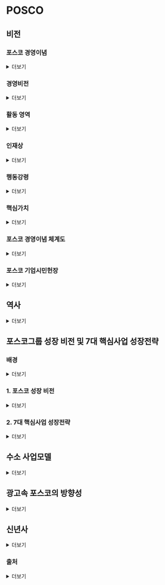# POSCO

## 비전

### 포스코 경영이념
<details>
<summary> 더보기 </summary>
<div markdown="1">

![](image/vision2_mobile.jpg)

- 포스코는 '더불어 함께 발전하는 **기업시민**'을 추구합니다. 포스코 스스로가 사회 구성원의 일원이 되어 임직원, 주주, 고객, 공급사, 협력사, 지역사회 등 여러 이해관계자와 더불어 함께 발전하고, 배려와 공존, 공생의 가치를 함께 추구해 나가고자 합니다.

</div>
</details>

### 경영비전
<details>
<summary> 더보기 </summary>
<div markdown="1">

![](image/vision3_mobile.jpg)

- 더불어 함께 발전하는 기업시민 의미를 담고 있는 With의 의미를 시각적으로 전달하기 위해 W는 두 사람이 손을 맞잡고있는 모습을 이미지화해 공감적 어울림이 꾸준히 지속됨을 표현하였습니다. 따뜻한 오렌지색은 함께 발전하는 긍정 에너지를 담았습니다.
</div>
</details>

### 활동 영역
<details>
<summary> 더보기 </summary>
<div markdown="1">

![](image/vision4_mobile.jpg)

- 비지니스 파트너와 함께 Win-Win할 수 있는 공생가치를 창출하여 강건한 산업생태계를 조성하고, 사회공동체의 일원으로 경제적 이윤 창출을 넘어 사회문제 해결에 적극적으로 동참하며, 신뢰와 창의의 조직문화로 임직원이 보람과 행복을 느끼는 회사를 만들어갑니다.
</div>
</details>

### 인재상
<details>
<summary> 더보기 </summary>
<div markdown="1">

![](image/vision4-2_mobile.jpg)

- 기업시민 포스코의 구성원인 임직원은 **실천**의식을 바탕으로 협업하여 시너지를 창출하고, 겸손과 존중의 마인드로 **배려**할 줄 알며, 유연한 사고와 지속적 학습으로 도전적 아이디어를 제시하는 **창의**적 인재를 지향합니다.
</div>
</details>

### 행동강령
<details>
<summary> 더보기 </summary>
<div markdown="1">

![](image/vision5_mobile.jpg)

- 실질을 우선하고 실행을 중시하며 실리를 추구해 나가는 가치를 실천해 나갑니다. 형식보다는 실질을 우선하고 보고보다는 실행을 중시하고, 명분보다는 실리를 추구함으로써 가치경영, 상생경영, 혁신경영을 실현해 나갑니다.
</div>
</details>

### 핵심가치
<details>
<summary> 더보기 </summary>
<div markdown="1">

![](image/vision6_mobile.jpg)

- 포스코의 핵심가치는 **안전, 상생, 윤리, 창의**입니다.
- '안전'은 인간존중을 우선으로 직책보임자부터 솔선수범하여 실천우선의 안전행동을 체질화하는 것입니다. '상생'은 배려와 나눔을 실천하고 공생발전을 추구하며, 사회적 가치창출을 통하여 함께 지속성장하는 것입니다. '윤리'는 사회 구성원 간 상호신뢰를 기반하여 정도를 추구하고 신상필벌의 원칙을 지키는 것입니다. '창의'는 열린사고로 개방적인 협력을 통하여 문제를 주도적으로 해결하는 것입니다.
</div>
</details>

### 포스코 경영이념 체계도
<details>
<summary> 더보기 </summary>
<div markdown="1">

![](image/vision1_mobile.jpg)
</div>
</details>

### 포스코 기업시민헌장
<details>
<summary> 더보기 </summary>
<div markdown="1">

- **더불어 함께 발전하는 기업시민** 경영이념 실현을 위한 지향점과 실천원칙

![](image/corporate_citizenship_kor.jpg)
</div>
</details>

## 역사
<details>
<summary> 더보기 </summary>
<div markdown="1">

- [1967~1970 포스코 창업기](https://www.posco.co.kr/homepage/docs/kor6/jsp/company/posco/s91a1000012c.jsp)
- [1971~1981 포항건설기](https://www.posco.co.kr/homepage/docs/kor6/jsp/company/posco/s91a1000013c.jsp)
- [1982~1992 광양건설기](https://www.posco.co.kr/homepage/docs/kor6/jsp/company/posco/s91a1000014c.jsp)
- [1993~2002 민영화](https://www.posco.co.kr/homepage/docs/kor6/jsp/company/posco/s91a1000015c.jsp)
- [2003~현재 글로벌화](https://www.posco.co.kr/homepage/docs/kor6/jsp/company/posco/s91a1000018c.jsp)

</div>
</details>

## 포스코그룹 성장 비전 및 7대 핵심사업 성장전략
### 배경
<details>
<summary> 더보기 </summary>
<div markdown="1">

- 전 세계에 걸쳐 모든 산업분야에서의 저탄소 전환은 글로벌 비즈니스 패러다임을 바꾸고 있으며, 4차 산업형명으로 촉발된 기술 혁신은 기업 경영의 근본적인 변화를 요구하고 있는 상황이다.
- 포스코 그룹은 이러한 초 불확실성 시대의 사업환경에서 생존하고, 100년 기업으로 도약하기 위한 초석을 놓기 위해 지주회사체제 전환을 결정했다. 지주회사인 포스코 홀딩스를 통해 기존 사업의 경쟁력을 끊임없이 강화하고, 미래 신사업을 지속적으로 발굴 및 육성함으로써 변화와 적응을 가능케 하는 경영체제를 구축하는 것이다.
- 포스코 그룹은 지주사를 중심으로 저탄소, 친환경 시대에 부응하여 미래 신사업 투자를 확대하고, 그룹 차원의 시너지 기회를 적극 발굴하며, 기술혁신을 가속화하는 한편, ESG 경영을 강화함으로써 2030년 기업가치를 현재의 3배 이상 증가시킨다는 목표를 가지고 있다.

</div>
</details>

### 1. 포스코 성장 비전
<details>
<summary> 더보기 </summary>
<div markdown="1">

- 포스코 그룹은 미래 사회의 지속가능성에 기여할 수 있는 **철강, 이차전지소재, 리튬 및 니켈, 수소, 에너지, 건축 인프라, 식량** 등 7대 핵심사업을 기반으로 성장을 추진한다는 방침이다.
- "인류의 지속가능한 미래를 선도하는 글로벌 비즈니스 리더"를 성장비전으로 삼고, 철강 탄소중립 완성, 모빌리티 견인, 그린에너지 선도, 미래 주거 실현, 글로벌 식량자원 확보의 5가지 지향점을 실현하기 위해 7대 핵심사업의 경쟁력을 강화해 나갈 예정이다.

![](image/000.jpg)

</div>
</details>

### 2. 7대 핵심사업 성장전략
<details>
<summary> 더보기 </summary>
<div markdown="1">

### 철강
현재 철강산업은 환경이 최우선 가치로 부각되어 각 국가와 기업들이 탄소중립 계획을 발표하고 온실가스감축목표(NDC)를 강화하고 있으며, 환경규제와 맞물린 무역 장벽 역시 높아지고 있다. 더불어 ‘Green Steel’로 불리는 친환경 고급강 수요는 증가하는 반면, 환경 부담에 따른 철강설비 증설은 자제되면서 수급 환경의 대변화도 예상된다.

이에 따라 철강 사업은 친환경 생산체제 기반 구축, 프리미엄 제품 판매 강화, 해외 투자 확대 등을 통해 글로벌 경쟁력을 더욱 공고히 한다는 방침이다.

포스코는 이러한 철강산업을 둘러싼 변화에 대응하기 위해 국내에서는 2030년까지 사회적 감축 10%를 포함해 CO2 배출량 총 20% 절감을 목표로 2조 원을 투자하여 탄소중립 생산체제 구축에 나선다.

탄소중립의 첨병인 수소환원제철은 2030년까지 국책과제를 통해 포스코 고유의 수소환원제철 모델 HyREX(하이렉스)의 데모 플랜트를 구축하고 상용화 가능성을 검증할 예정이다.

동시에 석탄 사용 저감 기술과 신규 전기로 도입 등을 통해 저탄소 제품 요구에 대응하고, 친환경 브랜드 포트폴리오 확대를 통한 수익성 개선에 주력하여 향후 2022년부터 2030년까지 평균 13%의 영업이익률 달성을 목표로 사업을 전개한다는 방침이다.

해외에서는 2030년까지 12조 원을 투자하여 현재 510만 톤의 조강 능력을 2,310만 톤으로 확대하고, 영업이익률은 7% 수준으로 끌어올린다는 목표다. 이를 위해 Green Steel 생산 등 친환경 경쟁력을 보유한 지역을 중심으로 원료 및 에너지 파트너사와의 협력 체제를 구축해 글로벌 생산 능력을 확보할 계획이다.

인도의 경우 향후 그린수소 생산 경쟁력이 높을 것이라는 판단에 따라 수소 활용까지 고려한 진출 전략을 수립했으며, 철강산업 성장 잠재력을 보유한 동남아 시장의 수요에 대비해 인도네시아 일관밀 확장을 계획 중이다. 풍부한 철 스크랩 등 친환경 철원류를 보유하고 있는 미국 또한 Green Steel을 주도하는 신성장 시장으로 부상하고 있어, 향후 미국에서의 전기로 일관밀 합작도 고려하고 있다.

### 이차전지소재(음/양극제) 사업
이차전지소재 사업은 양•음극재 생산능력을 현재 약 11만 5천 톤에서 2030년 68만 톤까지 확대하고, 선도 기술 확보를 통해 글로벌 Top-Tier로 도약한다는 목표다.

먼저 양극재는 국내와 중국에서 배터리사를 공략한 생산기지 집적화를 추진하고, 미국에서는 GM과의 합작을 통해 대규모 공장을 설립하는 등 생산능력을 2030년 42만 톤까지 확장하며 글로벌 입지를 다진다. 더불어 다양한 수요처 확보를 위해 프리미엄부터 저가형 제품까지 포트폴리오를 다변화하고, 차세대 배터리 소재 시장을 선점할 수 있도록 전고체전지용 소재도 개발해 나간다는 계획이다.

음극재는 흑연계에서 글로벌 리딩 경쟁력을 유지하고 실리콘계 사업에 진출하여, 2030년 26만 톤의 생산체제를 구축할 방침이다. 특히 중국 수입 의존도가 높은 흑연의 경우 천연흑연 공급처를 탄자니아, 호주 등 중국 외 지역으로 다변화하고, 인조흑연 역시 이번 달 1단계 준공을 마친 국내 유일의 생산 공장을 기반으로 자체 수급 능력을 갖춰 경쟁력을 높인다.

또한 차기 전기차에 사용될 실리콘계 음극재는 2023년 양산 설비 구축을 목표로 유럽 완성차 업체와 제품 개발에 협력 중이다.

### 리튬/니켈 사업
이차전지소재의 원료인 리튬과 니켈 사업은 자체 보유한 광산•염호와 친환경 생산기술을 통해 2030년까지 리튬 22만 톤, 니켈 14만 톤의 생산 능력을 갖춘 글로벌 Top 제조사로 거듭난다는 목표다.

리튬은 포스코그룹이 지난 2018년 선제적으로 확보한 아르헨티나 염호와 호주 필바라社의 광산 지분을 통해 경쟁력 높은 공급체계 구축을 지속한다. 지난 10여 년에 걸친 연구개발 끝에 친환경 리튬 추출 기술을 확보했으며, 전고체 전지용 황화리튬과 리튬메탈 등의 고부가가치 제품도 개발 중이다.

니켈은 2030년까지 광석 기반 11만 톤, 리사이클링 추출 3만 톤으로 총 생산능력 14만 톤을 확보할 방침이다. 호주와 인도네시아 등의 글로벌 니켈사와 합작하여 생산능력을 확충하는 한편, 급증하는 전기차 배터리 수요에 적기 대응할 수 있도록 기존 스테인리스스틸용 니켈 일부를 배터리용 고순도 니켈로 전환하는 투자를 진행 중이다.

또한 폐배터리 리사이클링 사업을 위해 내년 11월 광양에 1단계 리사이클링 공장을 준공 예정이며, 글로벌 폐배터리 수거 네트워크 보유사와 전략적 협력을 통해 배터리 순환 경제 완성에도 기여코자 한다.

### 수소 사업
수소 사업은 2030년까지 10조 원을 투자하여 연간 매출 2조 3천억 원, 생산 50만 톤 달성을 목표로 한다. 이후 20년간 사업을 고도화하여 2050년까지 연간 700만 톤의 수소 생산 체제를 구축해, 글로벌 Top 10 수소 공급 기업으로 자리 잡는다는 포부다.

포스코그룹은 자체 수소환원제철과 그룹사 포스코에너지의 발전 사업으로도 국내 최대 규모의 수소 수요가 발생하는 기업이다. 이러한 안정적인 내부 수요를 기반으로 적극적 외부 판매까지 연계하는 수소 사업 모델을 구축한다는 방침이다.

우선 초기 단계에서는 제철소에서 발생하는 부생가스를 활용해 수소 시장에 진출한다. 포스코그룹은 2026년까지 연간 7만 톤의 부생수소(그레이수소)를 연료전지 및 모빌리티용으로 공급하는 체제를 갖출 계획이다.

2030년까지는 해외에서 추진 중인 블루•그린수소 생산 프로젝트를 본격화하여 연간 50만 톤으로 생산량을 증대한다. 이후 2040년 300만 톤, 2050년 700만 톤으로 생산 능력을 단계적으로 확대해 국내외 철강, 연료전지, 발전, 충전소 등 대규모 B2B 수요처에 수소를 공급한다는 계획이다.

이를 위해 현재 포스코그룹은 7대 전략국가에서 19건의 수소 생산 프로젝트를 추진하며 공급망과 기술력을 확보하고 있다. 중동에서는 글로벌 최대 석유기업과 프로젝트 지분투자를 통한 블루수소 할당 구매권리(Off-take) 확보를 추진 중이며, 재생에너지 생산 여건이 우수한 호주와 오만 등에서는 철강을 연계한 다수의 그린수소 생산 프로젝트 참여를 검토하고 있다.

또한 수소 생산과 활용을 위한 핵심 기술 확보에도 나서고 있다. 대표적으로 한국과학기술원과 암모니아에서 수소를 추출하는 암모니아 크래킹 기술 연구 개발에 착수했으며, 한국원자력연구원과는 원전 연계 고온 수전해 기술 연구를, 두산중공업과는 암모니아 혼소터빈 발전기술 개발을 공동으로 추진 중이다.

### 에너지 사업
에너지 분야에서는 LNG, 암모니아, 신재생에너지 등 수소경제와 연계한 사업을 확대한다.

우선 신재생에너지로의 전환을 위한 가교로 주목받는 LNG의 비즈니스 확장을 위해 광양에 LNG 터미널 2단계 증설 사업을 진행 중이며, 당진 등에도 증설을 검토하고 있다.

LNG를 생산하는 E&P 사업은 미얀마 가스전 추가 개발을 지속하고 인도네시아, 말레이시아 등 동남아에서의 탐사 자산 개발도 진행할 계획이다.

발전 사업은 장기적으로 LNG 발전을 청정 수소 발전으로 전환한다는 목표로, 먼저 LNG 발전에 암모니아 혼소기술을 적용한 저탄소 발전을 추진한다. LNG 발전 외 풍력, 태양광 등 신재생 에너지 사업도 해외 선진기업과의 합작 등으로 확대해 나가면서, 그룹의 에너지 분야 발전용량을 2030년까지 현재의 약 2.5배인 8.3GW 수준으로 확대할 계획이다.

### 건축/인프라 사업
건축•인프라 분야는 2030년 친환경 수주액 4조 3천억 원 달성을 목표로 제로에너지빌딩, 모듈러 건축 등 친환경 분야의 수주를 확대하는 한편, 수소생산 플랜트 및 그린뉴딜 연계 해상풍력 플랜트 사업도 확장하여 친환경 인프라 기반의 지속 성장을 도모할 계획이다.

### 식량 사업
식량 사업(Agri-Bio)은 2030년 매출 10조 원을 목표로 북남미 등 해외에서 밸류체인을 구축하고 사업 교두보 마련에 나선다. 또한 국제 환경인증을 기반으로 환경이슈가 야기되지 않은 팜 농장 인수 혹은 팜유 정제사업 진출을 추진하면서, 글로벌 식량 메이저로서 취급량을 지속적으로 늘려 나간다는 방침이다.

이외에도 포스코그룹은 지주회사 체제 아래, 벤처투자를 그룹의 신사업 발굴 채널로 지속 활용함과 동시에 유망 벤처기업을 글로벌 유니콘기업(기업가치 1조 원 이상의 비상장기업)으로 육성함으로써 그룹의 미래 가치를 제고할 방침이다. 이를 위해 2030년까지 누계 8천억 원의 펀드 출자를 계획하고 있으며, 포스코의 출자액과 외부 벤처펀드 자금을 합한 펀드 결성 총액은 4조 원 이상이 될 것으로 전망된다.

벤처펀드는 이차전지소재, 수소 등 그룹 성장 사업 연관 분야 투자와 그래핀, 바이오 등 미래 유망 신수종 분야 투자로 나누어 진행되며, 벤처투자를 포스코그룹의 사업 역량 강화는 물론 그룹의 Seed 사업 발굴에도 활용할 방침이다.

</div>
</details>

## 수소 사업모델
<details>
<summary> 더보기 </summary>
<div markdown="1">

- 포스코 그룹은 미래 청정에너지인 수소사업을 개척하고, 탈탄소시대를 선도하겠다는 의미를 담은 "수소경제를 견인하는 그린수소 선도기업"이라는 수소사업 비전을 밝혔다.
- 2030년까지 50만톤, 2050년까지 700만톤 생산체제를 구축하여 "Global Top Tier Hydrogen Provider"가 되는 것을 목표로 한다.

![](image/posco_hyis2_08.jpg)

포스코그룹은 포스코의 수소환원제철과 포스코에너지의 발전 사업 자체만으로도 대한민국 최대 규모의 수소 수요가 발생하는 기업이다. 2050년 수소 생산 700만 톤 중 포스코그룹의 내부 수요는 500만 톤에 이를 것으로 예상되며, 이중 수소환원제철용은 370만 톤, 수소발전용은 130만 톤으로 전망된다. 이에, 포스코그룹은 ▲수소환원제철용 수소를 안정적으로 확보하고, ▲친환경 수소 발전 연료로의 전환을 선도하며, ▲국내·외 산업용 수소 수요를 개발/대응하는 것으로 수소사업의 전략 방향을 설정했으며, 안정적인 내부 수요를 바탕으로 경제적인 수소 생산 및 운송 체제를 구축해 외부 판매까지 연결하는 수소사업 모델을 구축하고 있다.

### 포스코그룹 그린수소 사업모델
포스코그룹은 수소의 생산부터 운송·저장, 활용에 이르기까지 각 분야에서 추진 중인 그룹사의 수소사업의 역량을 총망라해 ‘그린수소 사업모델’을 위한 밸류 체인을 구축함으로써, 대한민국 최대 수소 수요처이자 공급처로 발돋움할 계획이다.

![](image/posco_hyis2_07.jpg)

그린수소 밸류체인을 완성하기 위한 포스코의 ‘그린수소 사업모델’에는 수소의 생산부터 운송, 저장 등 인프라 구축과 이를 어떻게 활용할지에 대한 모든 솔루션이 담겨있다.

[생산] 먼저, 그린수소는 재생에너지 환경이 우수한 지역에서 태양광·풍력 등 재생에너지를 기반으로 한 수전해 방식(전기분해)으로 생산한다. 수소 생산 거점을 구축하기 위해, 포스코홀딩스는 재생에너지 여건이 우수한 전략 국가를 선정하여 그린수소 프로젝트를 개발·투자한다. 또한 포스코는 재생에너지용 강재 공급을, 포스코인터내셔널은 CCS사업과 글로벌 수소 무역을, 포스코건설은 수전해 설비를 포함한 수소 생산 플랜트 EPC(시공·설계·조달)를 담당한다.

[운송·저장] 해외에서 생산된 수소는 효율적인 이송을 위해 암모니아로 합성한 후, 선박으로 운송하여 수소 터미널에 저장한다. 수소는 기체상태에서 폭발의 위험성이 있고, 액화하려면 -253˚C 로 냉각해야 하기 때문에, 일반적으로 장거리 운송을 위해서는 수소와 질소가 결합된 암모니아 상태로 운송하는 것이 안전하고 효율적이다. 이러한 운송·저장 과정에서 포스코는 수소 저장탱크와 파이프용 강재 생산을, 포스코에너지는 수소 터미널을 구축을, 포스코건설은 수소플랜트 EPC를 전문화한다는 방침이다.

[활용] 터미널에 저장한 암모니아는 개질 후 다시 수소로 추출하여, 수소환원제철, 발전, 수소차 등 다양한 수요처에 활용한다. 포스코그룹은 2030년까지 국내외에서 추진 중인 수소 생산 프로젝트를 통해 연간 50만 톤을 생산하여, 철강분야 25만 톤, 발전분야 33만 톤, 탈탄소 산업용 7만 톤을 공급할 계획이다. 특히, 철강분야 수소 수요는 수소환원제철로의 전환이 본격화되는 2030년대 중반 이후 크게 늘어날 것으로 전망됨에 따라, 2040년 300만 톤, 2050년 700만 톤으로 생산능력을 단계적으로 확대하여, 국내외 철강, 발전, 산업용 등 대규모 B2B 수요처에 수소를 공급할 계획이다.

### 수소환원제철 HyREX
철강은 1톤당 CO2 배출량이 약 1.8톤으로, 알루미늄, 플라스틱 등 다른 소재에 비해 생산과정에서 이산화탄소 발생량이 훨씬 적고, 생산된 철강재의 약 85% 이상이 재활용되는 친환경 소재이다. 그러나 거대한 생산 규모로 인해 연간 전 세계 CO2 발생량의 약 8%가 철강산업에서 배출되고 있다.

‘20년 12월 포스코는 탄소배출 감축 목표로 2030년 사업장 감축 △10% 및 사회적 감축 △10%, 2040년 △50%, 2050년 탄소중립을 달성하는 <2050 탄소중립>을 선언한 바 있다.

![](image/1-1.png)

포스코는 ‘2050 탄소중립’을 실현하기 위해, 석탄과 철광석을 반응시켜 탄소를 배출하던 전통적인 고로 공정 제철 방식을 벗어나, FINEX(파이넥스) 공정 유동환원로 기술을 바탕으로 한 HyREX(하이렉스) 수소환원제철 기술을 개발 중이다. HyREX에서 수소는 예열을 거쳐 다단으로 구성된 유동환원로 하부로, 그리고 광석은 상부로 투입되어 고체환원철(DRI)이 만들어진다. 이후, 그린 전력을 이용하여 전기로 내에서 DRI를 녹이면 CO2 배출이 없이 쇳물을 생산할 수 있다.

![](image/posco_hyis2_01.jpg)

포스코의 수소환원제철 HyREX는 철광석 분광을 가공없이 산지 그대로 직접 사용하는 유동환원로 방식을 채택함으로써, 사전 가공된 펠렛(Pellet)을 사용하는 샤프트환원로 기반 수소환원제철 보다 원료 확보가 용이하고 생산 원가가 경제적이다. 또한 HyREX 유동환원로는 여러 개의 반응기로 구성되어 있어, 단일 반응기로 된 샤프트환원로 보다 온도제어에 유리하다는 설비기술적인 이점이 있다.

### 친환경 철강 제품 브랜드
포스코는 고객사들의 탄소중립 실현과 저탄소 사회에 대비한 산업별 친환경 철강 제품 3대 전략 브랜드 ‘INNOVILT(이노빌트), e Autopos(이오토포스), Greenable(그린어블)’을 론칭했다.

- [INNOVILT] 포스코가 만든 국내 최초의 친환경 강건재 프리미엄 통합 브랜드인 ‘INNOVILT’는 혁신을 뜻하는 ‘Innovation’, 가치의 ‘Value’, 건설의 ‘Built’를 결합한 합성어로 친환경성과 독창성을 담은 미래기술 혁신을 통해 미래 건설시장을 선도해 나가겠다는 의지를 담고 있다. 2019년 11월 출범이래 129개사 213개 제품을 인증받아 다양한 곳에서 사용되고 있다.
- [e Autopos] 프리미엄 강건재 브랜드 ‘INNOVILT’에 이은 포스코의 두번째 제품·솔루션 통합브랜드인 ‘e Autopos’는 2021년 1월 론칭했다. 친환경의 ‘eco-friendly’, 전동화 솔루션의 ‘electrified AUTOmotive Solution of POSco’을 결합한 합성어로, 친환경성, 협업 시너지, 미래 지향을 담은 혁신을 통해 친환경차 시장을 선도하겠다는 의미를 담았다. 전기차와 수소차 등 친환경차에 사용되는 포스코의 철강 및 이차전지소재와 이를 활용하는 고객 맞춤형 솔루션을 제공한다. 대표적인 e Autopos 제품으로는 기가스틸(Giga Steel), 하이퍼 엔오(Hyper NO), Poss470FC가 있다.
  - ‘기가스틸’은 알루미늄 등 경쟁소재 대비 가격경쟁력이 우수하며, 환경친화적이다. 알루미늄과 비교해 소재가격은 1/3, 가공비는 절반 수준으로 낮출 수 있어 생산 비용을 효과적으로 절감할 수 있다. 포스코는 기가스틸을 활용한 전기차용 차체·샤시·배터리팩용 고장력 강판을 개발했다.
  - ‘Hyper NO’는 친환경자동차 구동모터용 고효율 전기강판이다. 전기강판은 두께가 얇을수록 에너지 효율이 높아지며, 전기에너지를 기계 에너지로 변화시키는 과정에서 필연적으로 발생하는 에너지 손실을 최소화할 수 있다. ‘Hyper NO’는 0.15mm 두께까지 초극박 생산이 가능하며, 기존 전기강판 대비 에너지 손실이 30% 이상 낮다.
  - ‘Poss470FC’는 포스코가 독자 개발한 수소차용 연료전지분리판이다. 분리판은 연료전지에서 수소와 산소의 이동통로 역할을 하는데, ‘Poss470FC’는 크롬이 첨가된 스테인리스 소재로 되어 있어 녹이 잘 슬지 않고, 전도성이 좋아 전기를 잘 전달한다. 또한 코팅이 필요 없어 기존 흑연 코팅 분리판 대비 충격에 강하고, 성형하기 쉬우며, 가격이 저렴하다.

- [Greenable] ‘Greenable’은 풍력·태양광·수소 등 미래 친환경 에너지를 생산하거나 수송, 저장할 때 적용되는 전문적인 제품과 솔루션 통합 브랜드로 ‘INNOVILT’, ‘e Autopos’에 이어 2021년 10월 세 번째로 론칭한 전략 브랜드이다. ‘Greenable’은 풍력, 태양광, 수소 등 미래 친환경 에너지를 생산하거나 수송, 저장 시 적용되는 전문적인 철강제품과 솔루션을 통합한 브랜드로 친환경을 대표하는 단어인 ‘Green’과 ‘가능하게 하다’를 뜻하는 ‘Enable’을 합성하여 친환경 시대를 가능하게 하는 철강의 역할을 강조했다.
</div>
</details>

## 광고속 포스코의 방향성
<details>
<summary> 더보기 </summary>
<div markdown="1">

### 수소환원제철
- 이산화탄소를 발생시키는 고로공정 -> 물만 발생시키는 수소환원제철 공법

인류문명 발전, 그 중심에는 항상 철이 있었다. 지난 수백 년간 철을 만들기 위해 석탄을 원료로 철광석을 녹여 쇳물을 만들어왔는데, 이 석탄을 태울 때 나오는 일산화탄소가 철광석에 붙어있는 산소와 결합되면서 필연적으로 이산화탄소가 함께 발생하게 된 것이다. 포스코는 ‘이산화탄소가 발생하지 않는 깨끗한 공법은 없을까?’라는 고민을 하게 됐고 그 고민 끝에 개발된 것이 친환경 수소환원제철 공법이다. 철광석의 환원제로 기존의 석탄 대신 수소를 사용하자는 것이다. 그러면 철광석의 산소가 수소와 반응해 물이 되기 때문에 이산화탄소를 발생시키지 않고 쇳물 제조가 가능해진다. 다시 말해, 지구의 환경과 미래를 위해 포스코가 이산화탄소를 발생시키지 않는 친환경 제철 공법을 개발한다는 것이다.

![](image/0906_posco_img_05.png)

> https://www.youtube.com/watch?v=iw-zmEGVa1g

### 친환경 강재 사용
- 해상풍력 발전기
  - 바다 위에서 힘차게 돌아가고 있는 해상풍력발전기들이 가장 눈에 먼저 들어온다. 풍력발전은 미래의 매우 중요한 에너지원이 될 것이다. 이러한 풍력발전기는 바다 한가운데서 가혹한 환경과 충격에도 20년 이상 버틸 수 있는 소재로 제작되어야 하며, 발전기를 해저에 고정하는 ‘타워’와 ‘하부구조물’에 특화된 포스코의 강재가 쓰이고 있다. 현재 육상, 해상을 통틀어 전 세계 풍력발전기 10대 중 1대는 포스코의 강재로 만들어진다는 사실!
- 수소 저장 탱크
  - 해상풍력발전기 뒤로 보이던 선박이 점점 다가온다. 선박의 탱크에 쓰인 H2에 주목해야 한다. 탱크 안에 든 것이 그냥 수소가 아닌 수소를 냉각해 액화한 ‘액화수소’인데. 액화수소는 영하 235도에도 견디는 소재가 필요하다. 그래서 액화수소를 운반하는 탱크도 그냥 일반적인 소재로 만들어진 게 아니라 초저온용 소재가 적용된다. 철에 다량의 망간(Mn, 10%~30%)을 첨가하면 고강도, 내마모성, 극저온인성, 비자성 등의 다양한 특성을 얻을 수 있는데. 이를 이용하여 포스코는 극저온 환경에서도 우수한 특성을 나타내는 극저온용 고망간강을 세계 최초로 독자 개발하여 상용생산 중이며, 적용을 더 확대해나가고 있다. 또한, 고망간강뿐만 아니라 액화수소 저장용 고강도 스테인리스강도 같이 개발하고 있어 우리나라의 미래 수소사회 경쟁력을 한층 더 높여 줄 것으로 기대된다.
- 태양광발전 시설 하부구조물
  - 바다에 이어 숲이 나타나며 태양광 패널이 넓게 펼쳐진다. 태양광발전 시설에도 포스코 강재가 사용됐다. 바로 태양광 패널을 지지하는 하부구조물에 쓰이는 ‘포스맥(PosMAC)’이라는 제품으로, 태양광발전 하부구조물은 부식을 견디는 ‘내식성’이 수명을 좌우하는데, 포스맥은 일반 아연도금강판보다 5~10배 이상 부식에 강하고 내구성도 무려 20년 이상 되기 때문에 안전하고 지속적으로 친환경 태양광 에너지를 생산할 수 있게 해 준다.
  
### 염호에서 이차전지 생산
- 리튬염호
  - 갑자기 등장한 하얀 호수에 어리둥절하다면? 이 호수는 그냥 호수가 아닌 리튬이 매장된 염호라는 사실! 리튬은 전기차의 심장이라고 할 수 있는 이차전지의 핵심 원료로 포스코는 광석이나 염수에서 고순도 리튬을 만드는 기술을 보유하고 있다. 바로 이 기술로 염호에서 리튬을 추출해 전기차용 이차전지인 리튬이온배터리의 핵심 구성 요소인 양극재의 핵심 원료인 리튬을 생산하는 것이다.
  - 포스코는 지난 2018년 인수한 아르헨티나 ‘옴브레 무에르토(Hombre Muerto)’ 리튬 염호에 매장되어 있는 리튬을 생산 중이다. 이곳의 리튬 매장량은 약 1,350만 톤으로 확인됐는데, 향후 포스코가 연간 생산량을 2만 5천 톤 규모로 리튬을 생산할 경우, 약 120년 이상 리튬을 추출할 수 있다. 이 정도 매장량이면 전기차 한 대당 약 36kg의 탄산리튬이 들어갈 경우 약 3억 7천만 대의 전기차를 만들 수 있다.
- 수소 저장 용기, 수소 이송용 배관
  - 리튬 염호에 이어 등장한 길고 하얀 용기는 바로 수소 저장 용기로 포스코의 친환경 강재로 제작됐다. 현재 수소 충전소의 충전 용기는 수입에 의존하고 있는데, 포스코가 국산화를 진행 중에 있다. 고청정강 소재로 만들어진 용기에 고강도 선재를 감아서 높은 압력을 견딜 수 있도록 만든 포스코의 제품은 기존 대비 대용량에 안정성도 강화된 제품이라고 한다.
  - 수소 이송용 트레일러에 사용되는 수소 저장 용기에는 고가의 CFRP(탐소섬유)가 보강재로 사용되고 있는데, 포스코는 저원가형 보강재를 개발중에 있다.
  - 또한, 일반적으로 수소는 트레일러로 운반하지만, 지하 배관으로도 이동한다. 포스코는 수소배관 소재의 국산화에 성공했으며, 국내 최초로 수소시범도시인 안산에 적용이 확정되었다. 기존 대비 수소로 인한 깨짐과 부식에 견딜 수 있도록 용접부의 수명과 안전성을 크게 향상시켰다.

> https://newsroom.posco.com/kr/포스코-리튬-기반으로-세계-최고-이차전지소재기업/

### 그린수소 포스코의 운명
- 그린수소: 태양광이나 풍력에너지를 활용하여 물을 전기분해하면 탄소배출이 없이 깨끗한 수소를 만들 수 있는데 이를 그린수소라고 한다.

![](image/0906_posco_img_09.png)

- 포스코는 수소환원제철에 수소를 공급하는 것 외에도, 글로벌 시장에 안정적으로 수소를 공급하는 것을 목표로 하고 있고, 여기에 필요한 핵심 기술들을 개발하는 것을 목표로 진행중에 있다.

### 전기차 배터리의 심장
- 전기차에 들어가는 이차전지인 리튬이온배터리에 대해 알아보면, 리튬이온배터리는 크게 양극재, 음극재, 전해액, 분리막으로 구성되어 있다. 이 중에서 포스코는 직접 확보한 원료를 통해 양극재와 음극재를 생산하고 있다.

![](image/05.png)

우선 첫 번째 단계인 원료 확보에 대해 알아보면, 음극재 중 인조흑연의 원료인 콜타르는 제철공정에서 발생하고, 천연흑연의 원료인 인상흑연과 양극재의 원료인 리튬과 니켈은 해외 광산 또는 염호 개발을 통해 확보한다. 이렇게 확보한 원료는 가공 과정을 음극재와 양극재로 생산되어 배터리 제작사들이 이를 이용해 리튬이온배터리를 생산하게 된다. 포스코는 여기서 그치지 않고 버려지는 폐배터리 속의 리튬, 니켈, 망간, 코발트 등 핵심원료를 추출해 재활용하는 기술까지 개발 중이라고 한다. 한마디로 포스코는 리튬, 니켈 등 원료 확보뿐만 아니라 이 원료를 가공해서 리튬이온배터리의 주요 구성 요소인 양극재와 음극재를 생산하고 폐배터리에서 다시 원료를 추출하는 등 탄탄한 이차전지 소재 밸류체인을 구축하고 있다.

> https://newsroom.posco.com/kr/포스코그룹-이차전지-소재-사업-밸류체인-한-눈에-보/

### 포스코 2050 탄소중립 로드맵
- 포스코가 아시아 철강사 최초로 탄소중립을 선언했다는 사실이다. 포스코는 1.5도 시나리오를 바탕으로 탄소를 감축할 수 있도록 사업구조 전환에 박차를 가하고 있다. 1.5도 시나리오란 2100년까지 지구 평균 기온 상승을 1.5도 이하로 제한하는 것을 말하는데, 포스코는 친환경 기업으로 이 시나리오에 적극적으로 동참하기 위해 사업장감축과 사회적감축을 병행하여 2030년에는 10%, 2040년에는 50%, 2050년에는 탄소 중립을 달성하겠다는 로드맵을 수립했다.

> https://newsroom.posco.com/kr/series/포스코-탄소중립-2050-로드맵-함께-걷기/

> https://newsroom.posco.com/kr/돌아가는-태엽-다가오는-지구의-한계-1-5℃/

</div>
</details>

## 신년사
<details>
<summary> 더보기 </summary>
<div markdown="1">

![](image/신년사.png)
</div>
</details>

### 출처
<details>
<summary> 더보기 </summary>
<div markdown="1">

> https://newsroom.posco.com/kr/포스코그룹-성장-비전-및-7대-핵심사업-성장전략/

> https://www.posco.co.kr/homepage/docs/kor6/jsp/s91a0000001i.jsp

> https://newsroom.posco.com/kr/포스코그룹-수소사업의-모든-것/

> https://newsroom.posco.com/kr/2022년-포스코그룹-신년사/

> https://newsroom.posco.com/kr/알고-보면-더-재미있는-포스코-tv-광고-파헤치기/

> https://www.youtube.com/watch?v=Fz2Eh92r7yc&feature=emb_title


</div>
</details>
